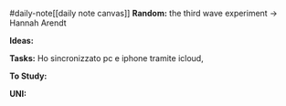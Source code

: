 #daily-note[[daily note canvas]] 
**Random:**
the third wave experiment -> Hannah Arendt

**Ideas:**


**Tasks:**
Ho sincronizzato pc e iphone tramite icloud, 

**To Study:**


**UNI:**
